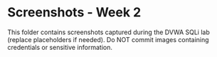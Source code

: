 # Screenshots - Week 2

This folder contains screenshots captured during the DVWA SQLi lab (replace placeholders if needed).
Do NOT commit images containing credentials or sensitive information.
